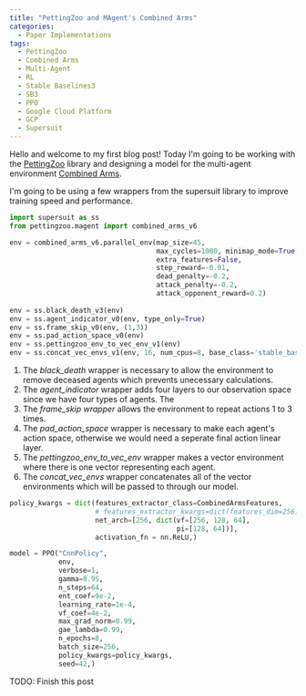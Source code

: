 ```yaml
---
title: "PettingZoo and MAgent's Combined Arms"
categories:
  - Paper Implementations
tags:
  - PettingZoo
  - Combined Arms
  - Multi-Agent
  - RL
  - Stable Baselines3
  - SB3
  - PPO
  - Google Cloud Platform
  - GCP
  - Supersuit
---
```


Hello and welcome to my first blog post! Today I'm going to be working with the [PettingZoo](https://www.pettingzoo.ml/#) library and designing a model for the multi-agent environment [Combined Arms](https://www.pettingzoo.ml/magent/combined_arms).

I'm going to be using a few wrappers from the supersuit library to improve training speed and performance.

```python
import supersuit as ss
from pettingzoo.magent import combined_arms_v6

env = combined_arms_v6.parallel_env(map_size=45,
                                    max_cycles=1000, minimap_mode=True,
                                    extra_features=False,
                                    step_reward=-0.01,
                                    dead_penalty=-0.2,
                                    attack_penalty=-0.2,
                                    attack_opponent_reward=0.2)
                                    
env = ss.black_death_v3(env)
env = ss.agent_indicator_v0(env, type_only=True)
env = ss.frame_skip_v0(env, (1,3))
env = ss.pad_action_space_v0(env)
env = ss.pettingzoo_env_to_vec_env_v1(env)
env = ss.concat_vec_envs_v1(env, 16, num_cpus=8, base_class='stable_baselines3')
```

1. The *black_death* wrapper is necessary to allow the environment to remove deceased agents which prevents unecessary calculations.
2. The *agent_indicator* wrapper adds four layers to our observation space since we have four types of agents. The 
3. The *frame_skip wrapper* allows the environment to repeat actions 1 to 3 times.
4. The *pad_action_space* wrapper is necessary to make each agent's action space, otherwise we would need a seperate final action linear layer.
5. The *pettingzoo_env_to_vec_env* wrapper makes a vector environment where there is one vector representing each agent.
6. The *concat_vec_envs* wrapper concatenates all of the vector environments which will be passed to through our model.

```python
policy_kwargs = dict(features_extractor_class=CombinedArmsFeatures,
                     # features_extractor_kwargs=dict(features_dim=256),
                     net_arch=[256, dict(vf=[256, 128, 64],
                                         pi=[128, 64])],
                     activation_fn = nn.ReLU,)

model = PPO("CnnPolicy",
            env,
            verbose=1,
            gamma=0.95,
            n_steps=64,
            ent_coef=9e-2,
            learning_rate=1e-4,
            vf_coef=4e-2,
            max_grad_norm=0.99,
            gae_lambda=0.99,
            n_epochs=8,
            batch_size=256,
            policy_kwargs=policy_kwargs,
            seed=42,)
```



TODO:
Finish this post
